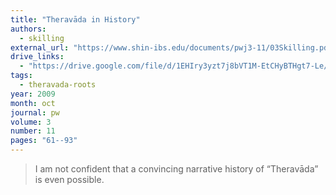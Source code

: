 ```yaml
---
title: "Theravāda in History"
authors:
  - skilling
external_url: "https://www.shin-ibs.edu/documents/pwj3-11/03Skilling.pdf"
drive_links:
  - "https://drive.google.com/file/d/1EHIry3yzt7j8bVT1M-EtCHyBTHgt7-Le/view?usp=drivesdk"
tags:
  - theravada-roots
year: 2009
month: oct
journal: pw
volume: 3
number: 11
pages: "61--93"
---
```


> I am not confident that a convincing narrative history of “Theravāda” is even possible.
